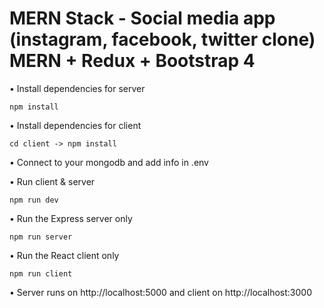 
# MERN Stack - Social media app (instagram, facebook, twitter clone)  MERN + Redux + Bootstrap 4


•	Install dependencies for server 

	npm install

•	Install dependencies for client

	cd client -> npm install

•	Connect to your mongodb and add info in .env


•	Run client & server

	npm run dev

•	Run the Express server only

	npm run server

•	Run the React client only

	npm run client

•	Server runs on http://localhost:5000 and client on http://localhost:3000
